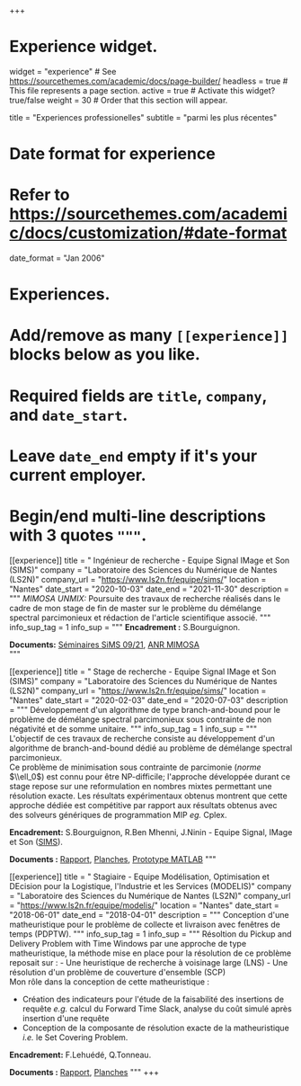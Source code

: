 +++
# Experience widget.
widget = "experience"  # See https://sourcethemes.com/academic/docs/page-builder/
headless = true  # This file represents a page section.
active = true  # Activate this widget? true/false
weight = 30  # Order that this section will appear.

title = "Experiences professionelles"
subtitle = "parmi les plus récentes"

# Date format for experience
#   Refer to https://sourcethemes.com/academic/docs/customization/#date-format
date_format = "Jan 2006"

# Experiences.
#   Add/remove as many `[[experience]]` blocks below as you like.
#   Required fields are `title`, `company`, and `date_start`.
#   Leave `date_end` empty if it's your current employer.
#   Begin/end multi-line descriptions with 3 quotes `"""`.
[[experience]]
  title = " Ingénieur de recherche - Equipe Signal IMage et Son (SIMS)"
  company = "Laboratoire des Sciences du Numérique de Nantes (LS2N)"
  company_url = "https://www.ls2n.fr/equipe/sims/"
  location = "Nantes"
  date_start = "2020-10-03"
  date_end = "2021-11-30"
  description = """
  *MIMOSA UNMIX:* Poursuite des travaux de recherche réalisés dans le cadre de mon stage de fin de master sur le problème du démélange spectral parcimonieux et rédaction de l'article scientifique associé.
  """
  info_sup_tag = 1
  info_sup = """
  **Encadrement :** S.Bourguignon.

  **Documents:** [Séminaires SiMS 09/21](/files/LATIFM_MIMOSA_UNMIX_SLIDES.pdf), [ANR MIMOSA](https://mimosa.ls2n.fr/)  
  """

[[experience]]
  title = " Stage de recherche - Equipe Signal IMage et Son (SIMS)"
  company = "Laboratoire des Sciences du Numérique de Nantes (LS2N)"
  company_url = "https://www.ls2n.fr/equipe/sims/"
  location = "Nantes"
  date_start = "2020-02-03"
  date_end = "2020-07-03"
  description = """
  Développement d'un algorithme de type branch-and-bound pour le problème de démélange spectral parcimonieux sous contrainte de non négativité et de somme unitaire.
  """
  info_sup_tag = 1
  info_sup = """
  L'objectif de ces travaux de recherche consiste au développement d'un algorithme de branch-and-bound dédié au problème de démélange spectral parcimonieux.  
  Ce problème de minimisation sous contrainte de parcimonie (*norme* $\\ell_0$) est connu pour être NP-difficile; l'approche développée durant ce stage repose sur une reformulation en nombres mixtes permettant une résolution exacte. Les résultats expérimentaux obtenus montrent que cette approche dédiée est compétitive par rapport aux résultats obtenus avec des solveurs génériques de programmation MIP *eg.* Cplex.      

  **Encadrement:** S.Bourguignon, R.Ben Mhenni, J.Ninin - Equipe Signal, IMage et Son ([SIMS](https://www.ls2n.fr/equipe/sims/)).

  **Documents :** [Rapport](/files/LATIFM_M2_BBHS.pdf), [Planches](/files/LATIFM_M2_BBHS_PRES.pdf), [Prototype MATLAB](https://gitlab.com/mlatif/bbdsp)
  """

[[experience]]
  title = " Stagiaire - Equipe Modélisation, Optimisation et DEcision pour la Logistique, l'Industrie et les Services (MODELIS)"
  company = "Laboratoire des Sciences du Numérique de Nantes (LS2N)"
  company_url = "https://www.ls2n.fr/equipe/modelis/"
  location = "Nantes"
  date_start = "2018-06-01"
  date_end = "2018-04-01"
  description = """
  Conception d'une matheuristique pour le problème de collecte et livraison avec fenêtres de temps (PDPTW).
  """
  info_sup_tag = 1
  info_sup = """
  Résoltion du Pickup and Delivery Problem with Time Windows par une approche de type matheuristique, la méthode mise en place pour la résolution de ce problème reposait sur :
    - Une heuristique de recherche à voisinage large (LNS)
    - Une résolution d'un problème de couverture d'ensemble (SCP)  
  Mon rôle dans la conception de cette matheuristique :
  - Création des indicateurs pour l'étude de la faisabilité des insertions de requête *e.g.* calcul du Forward Time Slack, analyse du coût simulé après insertion d'une requête
  - Conception de la composante de résolution exacte de la matheuristique *i.e.* le Set Covering Problem.

  **Encadrement:**  F.Lehuédé, Q.Tonneau.

  **Documents :** [Rapport](/files/LATIFM_L3_PDPTW_RAP.pdf), [Planches](/files/LATIFM_L3_PDPTW_PRES.pdf)
  """
+++
